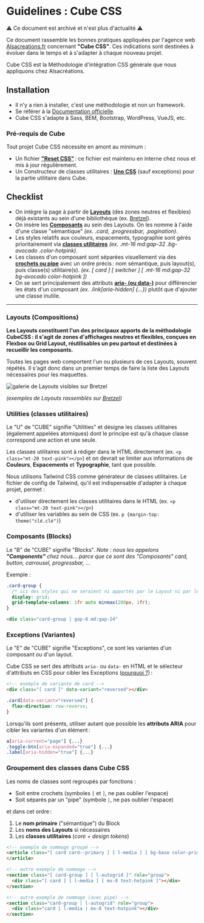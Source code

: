 # Guidelines : Cube CSS

⚠️ Ce document est archivé et n'est plus d'actualité ⚠️

Ce document rassemble les bonnes pratiques appliquées par l'agence web [Alsacreations.fr](https://www.alsacreations.fr/) concernant **"Cube CSS"**. Ces indications sont destinées à évoluer dans le temps et à s'adapter à chaque nouveau projet.

Cube CSS est la Méthodologie d'intégration CSS générale que nous appliquons chez Alsacréations.

## Installation

- Il n'y a rien à installer, c'est une méthodologie et non un framework.
- Se référer à la [Documentation officielle](https://cube.fyi/).
- Cube CSS s'adapte à Sass, BEM, Bootstrap, WordPress, VueJS, etc.

### Pré-requis de Cube

Tout projet Cube CSS nécessite en amont au minimum :

- Un fichier **["Reset CSS"](https://github.com/alsacreations/bretzel/blob/main/public/bretzel-reset.css)**&#8239;: ce fichier est maintenu en interne chez nous et mis à jour régulièrement.
- Un Constructeur de classes utilitaires : **[Uno CSS](guidelines/utilities.md)** (sauf exceptions) pour la partie utilitaire dans Cube.

## Checklist

- On intègre la page à partir de [**Layouts**](#layouts-compositions) (des zones neutres et flexibles) déjà existants au sein d'une bibliothèque (ex. [Bretzel](http://bretzel.alsacreations.com/#layouts)).
- On insère les [**Composants**](#composants-blocks) au sein des Layouts. On les nomme à l'aide d'une classe "sémantique" *(ex. .card, .progressbar, .pagination)*.
- Les styles relatifs aux couleurs, espacements, typographie sont gérés prioritairement via [**classes utilitaires**](#utilities-classes-utilitaires) *(ex. .mt-16 md:gap-32 .bg-avocado .color-hotpink)*.
- Les classes d'un composant sont séparées visuellement via des [**crochets ou pipe**](#groupement-des-classes-dans-cube-css) avec un ordre précis&#8239;: nom sémantique, puis layout(s), puis classe(s) utilitaire(s). *(ex. [ card ] [ switcher ] [ .mt-16 md:gap-32 bg-avocado color-hotpink ])*
- On se sert principalement des attributs [**aria- (ou data-)**](#exceptions-variantes) pour différencier les états d'un composant *(ex. .link[aria-hidden] {...})* plutôt que d'ajouter une classe inutile.

----

### Layouts (Compositions)

**Les Layouts constituent l'un des principaux apports de la méthodologie CubeCSS&#8239;: il s'agit de zones d'affichages neutres et flexibles, conçues en Flexbox ou Grid Layout, réutilisables un peu partout et destinées à recueillir les composants.**

Toutes les pages web comportent l'un ou plusieurs de ces Layouts, souvent répétés. Il s'agit donc dans un premier temps de faire la liste des Layouts nécessaires pour les maquettes.

![galerie de Layouts visibles sur Bretzel](../images/layouts.png)

*(exemples de Layouts rassemblés sur [Bretzel](http://bretzel.alsacreations.com/#layouts))*

### Utilities (classes utilitaires)

Le "U" de "CUBE" signifie "Utilities" et désigne les classes utilitaires (également appelées atomiques) dont le principe est qu'à chaque classe correspond une action et une seule.

Les classes utilitaires sont à rédiger dans le HTML directement (ex. `<p class="mt-20 text-pink"></p>`) et on devrait se limiter aux informations de **Couleurs**, **Espacements** et **Typographie**, tant que possible.

Nous utilisons Tailwind CSS comme générateur de classes utilitaires. Le fichier de config de Tailwind, qu'il est indispensable d'adapter à chaque projet, permet :

- d'utiliser directement les classes utilitaires dans le HTML (ex. `<p class="mt-20 text-pink"></p>`)
- d'utiliser les variables au sein de CSS (ex. `p {margin-top: theme("clé.clé")`)

### Composants (Blocks)

Le "B" de "CUBE" signifie "Blocks". *Note : nous les appelons **"Components"** chez nous... parce que ce sont des "Composants" card, button, carrousel, progressbar, ...*

Exemple :

```css
.card-group {
  /* ici des styles qui ne seraient ni apportés par le Layout ni par les Utilities */
  display: grid;
  grid-template-columns: 1fr auto minmax(200px, 1fr);
}
```

```html
<div class="card-group | gap-8 md:gap-24"
```

### Exceptions (Variantes)

Le "E" de "CUBE" signifie "Exceptions", ce sont les variantes d'un composant ou d'un layout.

Cube CSS se sert des attributs `aria-` ou `data-` en HTML et le sélecteur d'attributs en CSS pour cibler les Exceptions ([pourquoi ?](https://www.aleksandrhovhannisyan.com/blog/represent-state-with-html-attributes-not-class-names/))&#8239;:

```html
<!-- exemple de variante de card -->
<div class="[ card ]" data-variant="reversed"></div>
```

```css
.card[data-variant="reversed"] {
  flex-direction: row-reverse;
}
```

Lorsqu'ils sont présents, utiliser autant que possible les **attributs ARIA** pour cibler les variantes d'un élément&#8239;:

```css
a[aria-current="page"] {...}
.toggle-btn[aria-expanded="true"] {...}
.label[aria-hidden="true"] {...}
```

### Groupement des classes dans Cube CSS

Les noms de classes sont regroupés par fonctions :

- Soit entre crochets (symboles `[` et `]`, ne pas oublier l'espace)
- Soit séparés par un "pipe" (symbole `|`, ne pas oublier l'espace)

 et dans cet ordre&#8239;:

1. Le **nom primaire** ("sémantique") du Block
2. Les **noms des Layouts** si nécessaires
3. Les **classes utilitaires** (*core* + *design tokens*)

```html
<!-- exemple de nommage groupé -->
<article class="[ card card--primary ] [ l-media ] [ bg-base color-primary ]" data-variant="reversed">
</article>
```

```html
<!-- autre exemple de nommage -->
<section class="[ card-group ] [ l-autogrid ]" role="group">
  <div class="[ card ] [ l-media ] [ mx-8 text-hotpink ]"></div>
</section>
```

```html
<!-- autre exemple de nommage (avec pipe) -->
<section class="card-group | l-autogrid" role="group">
  <div class="card | l-media | mx-8 text-hotpink"></div>
</section>
```
